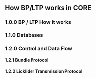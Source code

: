 ## How BP/LTP works in CORE

### 1.0.0	BP / LTP How it works

### 1.1.0	Databases

### 1.2.0	Control and Data Flow

#### 1.2.1	Bundle Protocol

#### 1.2.2	Licklider Transmission Protocol
